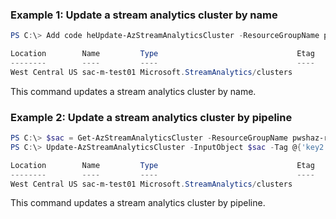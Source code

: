 ### Example 1: Update a stream analytics cluster by name
```powershell
PS C:\> Add code heUpdate-AzStreamAnalyticsCluster -ResourceGroupName pwshaz-rg-test -Name sac-m-test01 -Tag @{'key4'=4}

Location        Name         Type                               Etag
--------        ----         ----                               ----
West Central US sac-m-test01 Microsoft.StreamAnalytics/clusters
```

This command updates a stream analytics cluster by name.

### Example 2: Update a stream analytics cluster by pipeline
```powershell
PS C:\> $sac = Get-AzStreamAnalyticsCluster -ResourceGroupName pwshaz-rg-test -Name sac-m-test01
PS C:\> Update-AzStreamAnalyticsCluster -InputObject $sac -Tag @{'key2'=2;'key3'=3}

Location        Name         Type                               Etag
--------        ----         ----                               ----
West Central US sac-m-test01 Microsoft.StreamAnalytics/clusters
```

This command updates a stream analytics cluster by pipeline.

